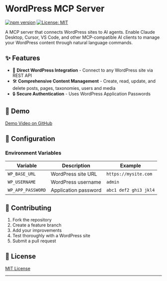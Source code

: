 # WordPress MCP Server

[![npm version](https://badge.fury.io/js/@adi.lib%2Fwp-mcp.svg)](https://badge.fury.io/js/@adi.lib%2Fwp-mcp)
[![License: MIT](https://img.shields.io/badge/License-MIT-yellow.svg)](https://opensource.org/licenses/MIT)

A MCP server that connects WordPress sites to AI agents. Enable Claude Desktop, Cursor, VS Code, and other MCP-compatible AI clients to manage your WordPress content through natural language commands.

## ✨ Features

- 🔗 **Direct WordPress Integration** - Connect to any WordPress site via REST API
- 🛠 **Comprehensive Content Management** - Create, read, update, and delete posts, pages, taxonomies, users and media
- 🔒 **Secure Authentication** - Uses WordPress Application Passwords

## 🎥 Demo

[Demo Video on GitHub](https://github.com/user-attachments/assets/83780664-7924-49bd-8862-075d2f84d312)

## 🔧 Configuration

### Environment Variables

| Variable          | Description          | Example               |
| ----------------- | -------------------- | --------------------- |
| `WP_BASE_URL`     | WordPress site URL   | `https://mysite.com`  |
| `WP_USERNAME`     | WordPress username   | `admin`               |
| `WP_APP_PASSWORD` | Application password | `abc1 def2 ghi3 jkl4` |

## 🤝 Contributing

1. Fork the repository
2. Create a feature branch
3. Add your improvements
4. Test thoroughly with a WordPress site
5. Submit a pull request

## 📝 License

[MIT License](LICENSE)

---
